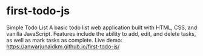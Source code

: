 # first-todo-js
Simple Todo List  A basic todo list web application built with HTML, CSS, and vanilla JavaScript. Features include the ability to add, edit, and delete tasks, as well as mark tasks as complete.   Live demo: https://anwarjunaidkm.github.io/first-todo-js/
